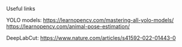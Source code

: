 Useful links

YOLO models:
https://learnopencv.com/mastering-all-yolo-models/
https://learnopencv.com/animal-pose-estimation/

DeepLabCut:
https://www.nature.com/articles/s41592-022-01443-0